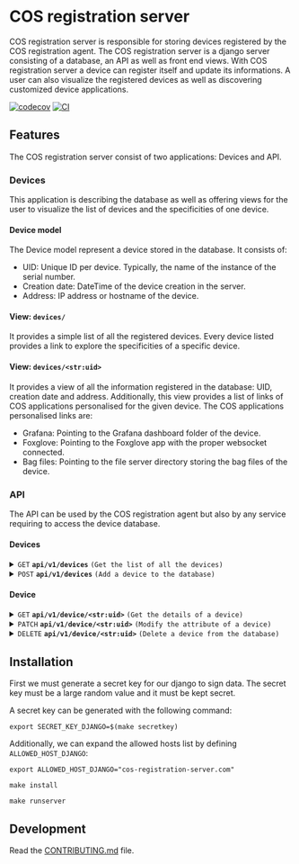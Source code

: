 # COS registration server

COS registration server is responsible for storing devices registered by the
COS registration agent.
The COS registration server is a django server consisting of a database,
an API as well as front end views.
With COS registration server a device can register itself and update
its informations.
A user can also visualize the registered devices as well as discovering
customized device applications.

[![codecov](https://codecov.io/gh/ubuntu-robotics/cos-registration-server/branch/main/graph/badge.svg?token=cos-registration-server_token_here)](https://codecov.io/gh/ubuntu-robotics/cos-registration-server)
[![CI](https://github.com/ubuntu-robotics/cos-registration-server/actions/workflows/main.yml/badge.svg)](https://github.com/ubuntu-robotics/cos-registration-server/actions/workflows/main.yml)


## Features

The COS registration server consist of two applications: Devices and API.

### Devices

This application is describing the database as well as offering views for
the user to visualize the list of devices and the specificities of one device.

#### Device model
The Device model represent a device stored in the database.
It consists of:
- UID: Unique ID per device. Typically, the name of the instance of the serial number.
- Creation date: DateTime of the device creation in the server.
- Address: IP address or hostname of the device.

#### View: `devices/`

It provides a simple list of all the registered devices.
Every device listed provides a link to explore the specificities of a specific
device.

#### View: `devices/<str:uid>`

It provides a view of all the information registered in the database:
UID, creation date and address.
Additionally, this view provides a list of links of COS applications
personalised for the given device.
The COS applications personalised links are:
- Grafana: Pointing to the Grafana dashboard folder of the device.
- Foxglove: Pointing to the Foxglove app with the proper websocket connected.
- Bag files: Pointing to the file server directory storing the bag files of the
device.

### API
The API can be used by the COS registration agent but also by any service
requiring to access the device database.

#### Devices
<details>
 <summary><code>GET</code> <code><b>api/v1/devices</b></code> <code>(Get the list of all the devices)</code></summary>

#### Parameters

> None

#### Responses

> | http code     | content-type                      | response                                                            |
> |---------------|-----------------------------------|---------------------------------------------------------------------|
> | `200`         | `application/json`        | List of devices.                                                         |
</details>

<details>
 <summary><code>POST</code> <code><b>api/v1/devices</b></code> <code>(Add a device to the database)</code></summary>

##### Parameters

> | name      |  type     | data type               | description                                                           |
> |-----------|-----------|-------------------------|-----------------------------------------------------------------------|
> | None      |  required | {"uid": "string", "address": "string"}   | Unique ID and IP address of the device  |


##### Responses

> | http code     | content-type                      | response                                                            |
> |---------------|-----------------------------------|---------------------------------------------------------------------|
> | `201`         | `application/json`        | {"uid": "string", "creation_date": "string", "address": "string"}                                |
> | `400`         | `application/json`                | {"field": "error details"}                            |
> | `409`         | `application/json`         | {"error": "Device uid already exists"}                                                                |
</details>

#### Device

<details>
 <summary><code>GET</code> <code><b>api/v1/device/&#60str:uid&#62;</b></code> <code>(Get the details of a device)</code></summary>

#### Parameters

> None

#### Responses

> | http code     | content-type                      | response                                                            |
> |---------------|-----------------------------------|---------------------------------------------------------------------|
> | `200`         | `application/json`        | {"uid": "string", "creation_date": "string", "address": "string"}                                                         |
> | `404`         | `text/html;charset=utf-8`        | None                                                         |
</details>

<details>
 <summary><code>PATCH</code> <code><b>api/v1/device/&#60str:uid&#62;</b></code> <code>(Modify the attribute of a device)</code></summary>

##### Parameters

> | name      |  type     | data type               | description                                                           |
> |-----------|-----------|-------------------------|-----------------------------------------------------------------------|
> | None      |  required | {"address": "string"}   | Address to modify.  |


##### Responses

> | http code     | content-type                      | response                                                            |
> |---------------|-----------------------------------|---------------------------------------------------------------------|
> | `201`         | `application/json`        | {"uid": "string", "creation_date": "string", "address": "string"}                                |
> | `400`         | `application/json`                | {"field": "error details"}                            |
> | `404`         | `text/html;charset=utf-8`        | None                                                         |
</details>

<details>
 <summary><code>DELETE</code> <code><b>api/v1/device/&#60str:uid&#62;</b></code> <code>(Delete a device from the database)</code></summary>

#### Parameters

> None

#### Responses

> | http code     | content-type                      | response                                                            |
> |---------------|-----------------------------------|---------------------------------------------------------------------|
> | `204`         | `text/html;charset=utf-8`        | None                                                         |
> | `404`         | `text/html;charset=utf-8`        | None                                                         |
</details>

## Installation
First we must generate a secret key for our django to sign data.
The secret key must be a large random value and it must be kept secret.

A secret key can be generated with the following command:

`export SECRET_KEY_DJANGO=$(make secretkey)`

Additionally, we can expand the allowed hosts list by defining `ALLOWED_HOST_DJANGO`:

`export ALLOWED_HOST_DJANGO="cos-registration-server.com"`

`make install`

`make runserver`

## Development

Read the [CONTRIBUTING.md](CONTRIBUTING.md) file.
